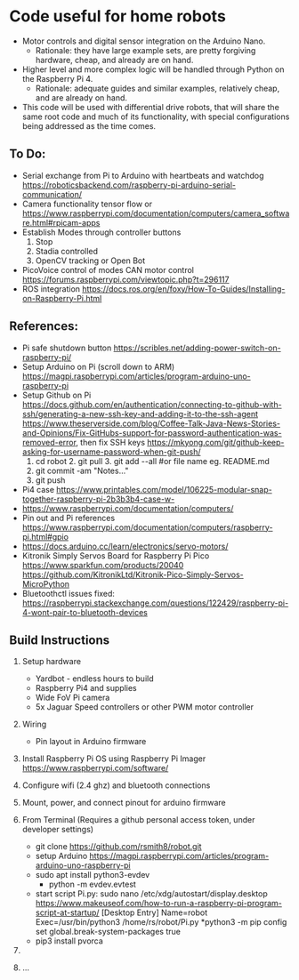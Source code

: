 # Code useful for home robots
* Motor controls and digital sensor integration on the Arduino Nano.
    * Rationale: they have large example sets, are pretty forgiving hardware, cheap, and already are on hand.
* Higher level and more complex logic will be handled through Python on the Raspberry Pi 4.
    * Rationale: adequate guides and similar examples, relatively cheap, and are already on hand.
* This code will be used with differential drive robots, that will share the same root code and much of its functionality, with special configurations being addressed as the time comes.

## To Do:
 * Serial exchange from Pi to Arduino with heartbeats and watchdog  https://roboticsbackend.com/raspberry-pi-arduino-serial-communication/
 * Camera functionality tensor flow or https://www.raspberrypi.com/documentation/computers/camera_software.html#rpicam-apps
 * Establish Modes through controller buttons
    1. Stop
    2. Stadia controlled
    3. OpenCV tracking or Open Bot
 * PicoVoice control of modes
CAN motor control https://forums.raspberrypi.com/viewtopic.php?t=296117
 * ROS integration https://docs.ros.org/en/foxy/How-To-Guides/Installing-on-Raspberry-Pi.html

## References: 
   * Pi safe shutdown button https://scribles.net/adding-power-switch-on-raspberry-pi/
   * Setup Arduino on Pi (scroll down to ARM) https://magpi.raspberrypi.com/articles/program-arduino-uno-raspberry-pi
   * Setup Github on Pi https://docs.github.com/en/authentication/connecting-to-github-with-ssh/generating-a-new-ssh-key-and-adding-it-to-the-ssh-agent https://www.theserverside.com/blog/Coffee-Talk-Java-News-Stories-and-Opinions/Fix-GitHubs-support-for-password-authentication-was-removed-error, then fix SSH keys https://mkyong.com/git/github-keep-asking-for-username-password-when-git-push/
     	1. cd robot
	2. git pull
	3. git add --all #or file name eg. README.md
     	4. git commit -am "Notes..."
     	5. git push
   * Pi4 case https://www.printables.com/model/106225-modular-snap-together-raspberry-pi-2b3b3b4-case-w-
   * https://www.raspberrypi.com/documentation/computers/
   * Pin out and Pi references https://www.raspberrypi.com/documentation/computers/raspberry-pi.html#gpio
   * https://docs.arduino.cc/learn/electronics/servo-motors/
   * Kitronik Simply Servos Board for Raspberry Pi Pico https://www.sparkfun.com/products/20040
        https://github.com/KitronikLtd/Kitronik-Pico-Simply-Servos-MicroPython
   * Bluetoothctl issues fixed: https://raspberrypi.stackexchange.com/questions/122429/raspberry-pi-4-wont-pair-to-bluetooth-devices

## Build Instructions
 1. Setup hardware
    * Yardbot - endless hours to build
    * Raspberry Pi4 and supplies
    * Wide FoV Pi camera
    * 5x Jaguar Speed controllers or other PWM motor controller
 2. Wiring
    * Pin layout in Arduino firmware
 3. Install Raspberry Pi OS using Raspberry Pi Imager https://www.raspberrypi.com/software/
 4. Configure wifi (2.4 ghz) and bluetooth connections
 5. Mount, power, and connect pinout for arduino firmware
 6. From Terminal (Requires a github personal access token, under developer settings)
    * git clone https://github.com/rsmith8/robot.git
    * setup Arduino https://magpi.raspberrypi.com/articles/program-arduino-uno-raspberry-pi
    * sudo apt install python3-evdev
       * python -m evdev.evtest
    * start script Pi.py: sudo nano /etc/xdg/autostart/display.desktop https://www.makeuseof.com/how-to-run-a-raspberry-pi-program-script-at-startup/
        [Desktop Entry]
        Name=robot
        Exec=/usr/bin/python3 /home/rs/robot/Pi.py
    *python3 -m pip config set global.break-system-packages true
    * pip3 install pvorca
 
7. 

  7. ...
